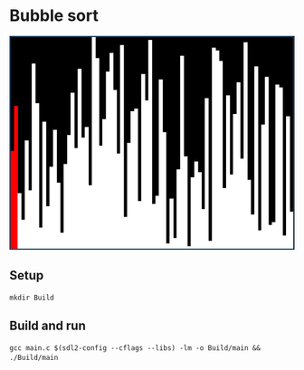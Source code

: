# Bubble sort
![Preview](/Images/bubbleSort.png) </br>

## Setup
`mkdir Build` </br>

## Build and run
`gcc main.c $(sdl2-config --cflags --libs) -lm -o Build/main && ./Build/main` </br>
